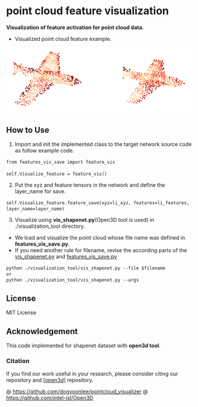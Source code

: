 # point cloud feature visualization

**Visualization of feature activation for point cloud data.**

- Visualized point cloud feature example.

<p align="center">
<img src='./feature_visualization_ex.png' width=600/>
</p>

## How to Use

1. Import and init the implemented class to the target network source code as follow example code.

```
from features_vis_save import feature_vis

self.Visualize_feature = feature_vis()
```

2. Put the xyz and feature tensors in the network and define the layer_name for save.

```
self.Visualize_feature.feature_save(xyz=li_xyz, features=li_features, layer_name=layer_name)
```

3. Visualize using **vis_shapenet.py**(Open3D tool is used) in ./visualization_tool directory.

- We load and visualize the point cloud whose file name was defined in **features_vis_save.py**.
- If you need another rule for filename, revise the according parts of the [vis_shapenet.py](./visualization_tool/vis_shapenet.py) and [features_vis_save.py](./features_vis_save.py)

```
python ./visualization_tool/vis_shapenet.py --file $filename
or
python ./visualization_tool/vis_shapenet.py --args
```

## License

MIT License

## Acknowledgement

This code implemented for shapenet dataset with **open3d tool**.

### Citation

If you find our work useful in your research, please consider citing our repository and [[open3d]](https://github.com/intel-isl/Open3D) repository.

@ https://github.com/dogyoonlee/pointcloud_visualizer
@ https://github.com/intel-isl/Open3D
